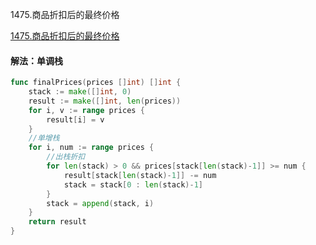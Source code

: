 1475.商品折扣后的最终价格

[1475.商品折扣后的最终价格](https://leetcode.cn/problems/final-prices-with-a-special-discount-in-a-shop/)

#### 解法：单调栈



```go
func finalPrices(prices []int) []int {
	stack := make([]int, 0)
	result := make([]int, len(prices))
	for i, v := range prices {
		result[i] = v
	}
	//单增栈
	for i, num := range prices {
		//出栈折扣
		for len(stack) > 0 && prices[stack[len(stack)-1]] >= num {
			result[stack[len(stack)-1]] -= num
			stack = stack[0 : len(stack)-1]
		}
		stack = append(stack, i)
	}
	return result
}
```
